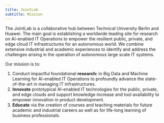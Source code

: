 ```yaml
---
title: JointLab
subtitle: Mission
---
```



The JointLab is a collaborative hub between Technical University Berlin and Huawei. The main goal is establishing a worldwide leading site for research on AI-enabled IT Operations to empower the resilient public, private, and edge cloud IT infrastructures for an autonomous world. We combine extensive industrial and academic experiences to identify and address the challenges arising in the operation of autonomous large scale IT systems.

Our mission is to:
1. Conduct impactful foundational **research:** in Big Data and Machine Learning for AI-enabled IT Operations to profoundly advance the state-of-the-art in managing IT infrastructures.
2. **Innovate** prototypical AI-enabled IT technologies for the public, private, and edge clouds and support knowledge increase and tool availability to empower innovation in product development.
3. **Educate** via the creation of courses and teaching materials for future academic and industrial careers as well as for life-long learning of business professionals.
